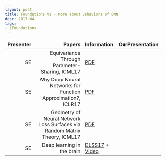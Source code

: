 ```yaml
---
layout: post
title: Foundations VI - More about Behaviors of DNN
desc: 2017-W4
tags:
- 1Foundations
---
```




| Presenter | Papers | Information| OurPresentation |
| -----: | ----------: | :----- | :----- |
| SE |  Equivariance Through Parameter-Sharing, ICML17| [PDF](https://arxiv.org/abs/1702.08389) |
| SE |  Why Deep Neural Networks for Function Approximation?, ICLR17 | [PDF](https://openreview.net/pdf?id=SkpSlKIel) |
| SE |  Geometry of Neural Network Loss Surfaces via Random Matrix Theory, ICML17 | [PDF](http://proceedings.mlr.press/v70/pennington17a/pennington17a.pdf)|
| SE | Deep learning in the brain | [DLSS17](http://videolectures.net/site/normal_dl/tag=1129742/deeplearning2017_richards_neuroscience_01.pdf) + [Video](http://videolectures.net/deeplearning2017_richards_neuroscience/)  |
